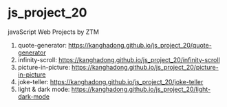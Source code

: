 # js_project_20
javaScript Web Projects by ZTM

1. quote-generator: https://kanghadong.github.io/js_project_20/quote-generator
2. infinity-scroll: https://kanghadong.github.io/js_project_20/infinity-scroll
3. picture-in-picture: https://kanghadong.github.io/js_project_20/picture-in-picture
4. joke-teller: https://kanghadong.github.io/js_project_20/joke-teller
5. light & dark mode: https://kanghadong.github.io/js_project_20/light-dark-mode
